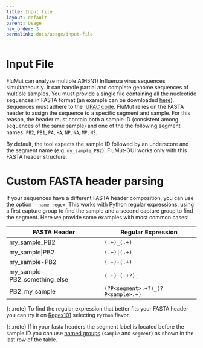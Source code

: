 ```yaml
---
title: Input file
layout: default
parent: Usage
nav_order: 3
permalink: docs/usage/input-file
---
```


# Input File
FluMut can analyze multiple A(H5N1) Influenza virus sequences simultaneously.
It can handle partial and complete genome sequences of multiple samples.
You must provide a single file containing all the nucleotide sequences in FASTA format (an example can be downloaded [here](https://github.com/izsvenezie-virology/FluMut/releases/latest/download/fasta_input_example.fa)).
Sequences must adhere to the [IUPAC code](https://www.bioinformatics.org/sms/iupac.html).
FluMut relies on the FASTA header to assign the sequence to a specific segment and sample.
For this reason, the header must contain both a sample ID (consistent among sequences of the same sample) and one of the the following segment names: `PB2`, `PB1`, `PA`, `HA`, `NP`, `NA`, `MP`, `NS`.

By default, the tool expects the sample ID followed by an underscore and the segment name (e.g. `my_sample_PB2`). FluMut-GUI works only with this FASTA header structure.

# Custom FASTA header parsing
If your sequences have a different FASTA header composition, you can use the option `--name-regex`.
This works with Python regular expressions, using a first capture group to find the sample and a second capture group to find the segment.
Here we provide some examples with most common cases:

| FASTA Header                  | Regular Expression                |
| ----------------------------- | --------------------------------- |
| my_sample_PB2                 | `(.+)_(.+)`                       |
| my_sample\|PB2                | `(.+)\|(.+)`                      |
| my_sample-PB2                 | `(.+)-(.+)`                       |
| my_sample-PB2_something_else  | `(.+)-(.+?)_`                     |
| PB2_my_sample                 | `(?P<segment>.+?)_(?P<sample>.+)` |
 
{: .note}
To find the regular expression that better fits your FASTA header you can try it on [Regex101](https://regex101.com/) selecting `Python` flavor.

{: .note}
If in your fasta headers the segment label is located before the sample ID you can use [named groups](https://docs.python.org/3/howto/regex.html#non-capturing-and-named-groups) (`sample` and `segment`) as shown in the last row of the table.
